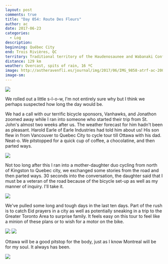 ```yaml
---
layout: post
comments: true
title: "Day 054: Route Des Fleurs"
author: ac
date: 2017-06-23
categories:
  - Log
description: 
beginning: Québec City
end: Trois Rivières, QC
territory: Traditional territory of the Haudenosaunee and Wabanaki Confederacy
distance: 129 km
weather: Overcast, spits of rain, 16 ºC
image: http://astheravenfli.es/journal/img/2017/06/IMG_9858-atrf-ac-2000-web.jpg
image-sm:
---
```


<img src="http://astheravenfli.es/journal/img/2017/06/IMG_4049-atrf-jcr-2000-web.jpg">

We rolled out a little s-l-o-w, I'm not entirely sure why but I think we perhaps suspected how long the day would be.

We had a call with our terrific bicycle sponsors, Vanhawks, and Jonathon zoomed away while I ran into someone who started their trip from St. John's almost two weeks after us. The weather forecast for him hadn't been as pleasant. Harold Earle of Earle Industries had told him about us! His son flew in from Vancouver to Quebec City to cycle tour till Ottawa with his dad. Neat-o. We pitstopped for a quick cup of coffee, a chocolatine, and then parted ways.

<img src="http://astheravenfli.es/journal/img/2017/06/IMG_9855-atrf-ac-2000-web.jpg">

Not too long after this I ran into a mother-daughter duo cycling from north of Kingston to Quebec city, we exchanged some stories from the road and then parted ways. 30 seconds into the conversation, the daughter said that I must be a veteran of the road because of the bicycle set-up as well as my manner of inquiry. I'll take it.

<img src="http://astheravenfli.es/journal/img/2017/06/IMG_9868-atrf-ac-2000-web.jpg">

We've pulled some long and tough days in the last ten days. Part of the rush is to catch Eid prayers in a city as well as potentially sneaking in a trip to the Greater Toronto Area to surprise family. It feels easy on this tour to feel like a minion of these plans or to wish for a motor on the bike.

<img src="http://astheravenfli.es/journal/img/2017/06/IMG_9867-atrf-ac-2000-web.jpg">

<img src="http://astheravenfli.es/journal/img/2017/06/IMG_9874-atrf-ac-2000-web.jpg">

Ottawa will be a good pitstop for the body, just as I know Montreal will be for my soul. It always has been. 

<img src="http://astheravenfli.es/journal/img/2017/06/IMG_9880-atrf-ac-2000-web.jpg">
